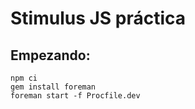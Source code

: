 # Stimulus JS práctica

## Empezando:

```
npm ci
gem install foreman
foreman start -f Procfile.dev
```
